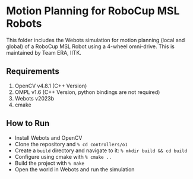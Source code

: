 # Motion Planning for RoboCup MSL Robots

This folder includes the Webots simulation for motion planning (local and global) of a RoboCup MSL Robot using a 4-wheel omni-drive. This is maintained by Team ERA, IITK.

## Requirements

1. OpenCV v4.8.1 (C++ Version)
2. OMPL v1.6 (C++ Version, python bindings are not required)
2. Webots v2023b
3. cmake

## How to Run

- Install Webots and OpenCV
- Clone the repository and `% cd controllers/o1`
- Create a `build` directory and navigate to it: `% mkdir build && cd build`
- Configure using cmake with `% cmake ..`
- Build the project with `% make`
- Open the world in Webots and run the simulation
